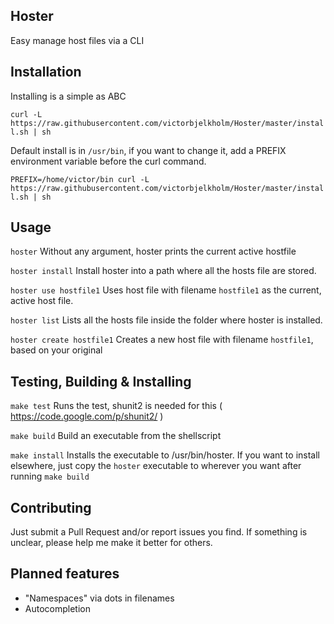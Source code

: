 ## Hoster

Easy manage host files via a CLI

## Installation

Installing is a simple as ABC

```curl -L https://raw.githubusercontent.com/victorbjelkholm/Hoster/master/install.sh | sh```

Default install is in ```/usr/bin```, if you want to change it, add a PREFIX environment variable before the curl command.

```PREFIX=/home/victor/bin curl -L https://raw.githubusercontent.com/victorbjelkholm/Hoster/master/install.sh | sh```

## Usage
`hoster`
Without any argument, hoster prints the current active hostfile

`hoster install`
Install hoster into a path where all the hosts file are stored.

`hoster use hostfile1`
Uses host file with filename ```hostfile1``` as the current, active host file.

`hoster list`
Lists all the hosts file inside the folder where hoster is installed.

`hoster create hostfile1`
Creates a new host file with filename ```hostfile1```, based on your original

## Testing, Building & Installing

`make test`
Runs the test, shunit2 is needed for this ( https://code.google.com/p/shunit2/ )

`make build`
Build an executable from the shellscript

`make install`
Installs the executable to /usr/bin/hoster. If you want to install elsewhere, just copy the ```hoster``` executable to wherever you want after running ```make build```

## Contributing

Just submit a Pull Request and/or report issues you find. If something is unclear,
please help me make it better for others.

## Planned features

* "Namespaces" via dots in filenames
* Autocompletion

